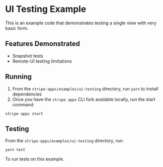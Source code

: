 # UI Testing Example
This is an example code that demonstrates testing a single view with very basic form.

## Features Demonstrated
- Snapshot tests
- Remote-UI testing limitations

## Running
1. From the `stripe-apps/examples/ui-testing` directory, run `yarn` to install dependencies
2. Once you have the `stripe apps` CLI fork available locally, run the start command:
```
stripe apps start
```

## Testing
From the `stripe-apps/examples/ui-testing` directory, run:

```
yarn test
```

To run tests on this example.